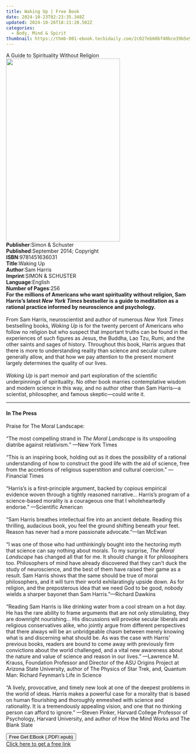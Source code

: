 ```yaml
---
title: Waking Up | Free Book
date: 2024-10-23T02:23:35.348Z
updated: 2024-10-26T18:21:20.502Z
categories:
  - Body, Mind & Spirit
thumbnail: https://thmb-001-ebook.techidaily.com/2c027eb60bf40bce39b5e92e8c7b6b142e419217ffa579809d90f36589187238.jpg
---
```

<main id="book-container">
  <div class="flex flex-col">
    <div class="book-brief flex-1 py-6 px-4 sm:p-6 md:py-10 md:px-8">
      <!-- brief-->
      <div class="book-brief-main">
        A Guide to Spirituality Without Religion
      </div>
    </div>
    <div
      class="book-meta-info flex-1 grid gap-4 col-start-1 col-end-3 row-start-1 sm:mb-6 sm:grid-cols-4 lg:gap-6 lg:col-start-2 lg:row-end-6 lg:row-span-6 lg:mb-0"
    >
      <div
        class="book-meta-info-left place-content-center mt-4 p-4 text-sm leading-6 col-start-2 col-span-2 dark:text-slate-400"
      >
        <img
          class="w-full h-500 object-cover rounded-lg sm:h-255 sm:col-span-2 lg:col-span-full"
          src="https://img-001-ebook.techidaily.com/fa1b2c97d25367f0dc9eb800a4aa7311cc3cba2ca9a6406a88d41f088985d1aa.jpg"
          alt=""
          width="312"
          height="500"
        />
      </div>
      <div
        class="book-meta-info-right mt-2 col-start-1 row-start-2 col-span-3 self-center"
      >
        <!-- meta data  -->
        <div class="flex flex-col px-4 md:px-8">
          <div class="flex-1">
            <strong>Publisher</strong>:<span class="px-2"
              >Simon &amp; Schuster</span
            >
          </div>
          <div class="flex-1">
            <strong>Published</strong>:<span class="px-2"
              >September 2014; Copyright</span
            >
          </div>
          <div class="flex-1">
            <strong>ISBN</strong>:<span class="px-2">9781451636031</span>
          </div>
          <div class="flex-1">
            <strong>Title</strong>:<span class="px-2">Waking Up</span>
          </div>
          <div class="flex-1">
            <strong>Author</strong>:<span class="px-2">Sam Harris</span>
          </div>
          <div class="flex-1">
            <strong>Imprint</strong>:<span class="px-2"
              >SIMON &amp; SCHUSTER</span
            >
          </div>
          <div class="flex-1">
            <strong>Language</strong>:<span class="px-2">English</span>
          </div>
          <div class="flex-1">
            <strong>Number of Pages</strong>:<span class="px-2">256</span>
          </div>
        </div>
      </div>
    </div>
    <div class="book-description flex-1 py-6 px-4 sm:p-6 md:py-10 md:px-8">
      <div class="book-description-main">
        <div accordion-content="" id="description">
          <b
            >For the millions of Americans who want spirituality without
            religion, Sam Harris’s latest <i>New York Times </i>bestseller is a
            guide to meditation as a rational practice informed by neuroscience
            and psychology.</b
          ><br /><br />From Sam Harris, neuroscientist and author of numerous
          <i>New York Times</i> bestselling books, <i>Waking Up</i> is for the
          twenty percent of Americans who follow no religion but who suspect
          that important truths can be found in the experiences of such figures
          as Jesus, the Buddha, Lao Tzu, Rumi, and the other saints and sages of
          history. Throughout this book, Harris argues that there is more to
          understanding reality than science and secular culture generally
          allow, and that how we pay attention to the present moment largely
          determines the quality of our lives.<br />
          <br /><i>Waking Up</i> is part memoir and part exploration of the
          scientific underpinnings of spirituality. No other book marries
          contemplative wisdom and modern science in this way, and no author
          other than Sam Harris—a scientist, philosopher, and famous
          skeptic—could write it.
        </div>
        <div class="accordion-fader"></div>
      </div>
    </div>
    <div class="book-excerpts flex-1 py-6 px-4 sm:p-6 md:py-10 md:px-8">
      <!-- excerpts-->
      <div class="book-excerpts-main">
        <hr />
        <h4 class="placeholder placeholder-heading">
          <span>In The Press</span>
        </h4>
        <p>
          Praise for The Moral Landscape: <br />
          <br />
          “The most compelling strand in <i>The Moral Landscape</i> is its
          unspooling diatribe against relativism.” —New York Times <br />
          <br />
          “This is an inspiring book, holding out as it does the possibility of
          a rational understanding of how to construct the good life with the
          aid of science, free from the accretions of religious superstition and
          cultural coercion.” —Financial Times <br />
          <br />
          “Harris’s is a first-principle argument, backed by copious empirical
          evidence woven through a tightly reasoned narrative… Harris’s program
          of a science-based morality is a courageous one that I wholeheartedly
          endorse.” —Scientific American <br />
          <br />
          “Sam Harris breathes intellectual fire into an ancient debate. Reading
          this thrilling, audacious book, you feel the ground shifting beneath
          your feet. Reason has never had a more passionate advocate.”—Ian
          McEwan <br />
          <br />
          “I was one of those who had unthinkingly bought into the hectoring
          myth that science can say nothing about morals. To my surprise,
          <i>The Moral Landscape</i> has changed all that for me. It should
          change it for philosophers too. Philosophers of mind have already
          discovered that they can't duck the study of neuroscience, and the
          best of them have raised their game as a result. Sam Harris shows that
          the same should be true of moral philosophers, and it will turn their
          world exhilaratingly upside down. As for religion, and the
          preposterous idea that we need God to be good, nobody wields a sharper
          bayonet than Sam Harris.”—Richard Dawkins <br />
          <br />
          “Reading Sam Harris is like drinking water from a cool stream on a hot
          day. He has the rare ability to frame arguments that are not only
          stimulating, they are downright nourishing… His discussions will
          provoke secular liberals and religious conservatives alike, who
          jointly argue from different perspectives that there always will be an
          unbridgeable chasm between merely knowing what is and discerning what
          should be. As was the case with Harris’ previous books, readers are
          bound to come away with previously firm convictions about the world
          challenged, and a vital new awareness about the nature and value of
          science and reason in our lives.” —Lawrence M. Krauss, Foundation
          Professor and Director of the ASU Origins Project at Arizona State
          University, author of The Physics of Star Trek, and, Quantum Man:
          Richard Feynman’s Life in Science <br />
          <br />
          “A lively, provocative, and timely new look at one of the deepest
          problems in the world of ideas. Harris makes a powerful case for a
          morality that is based on human flourishing and thoroughly enmeshed
          with science and rationality. It is a tremendously appealing vision,
          and one that no thinking person can afford to ignore.” —Steven Pinker,
          Harvard College Professor of Psychology, Harvard University, and
          author of How the Mind Works and The Blank Slate
        </p>
      </div>
    </div>
    <div
      class="book-about-author flex-1 py-6 px-4 sm:p-6 md:py-10 md:px-8"
    ></div>
    <div class="book-free-get flex-1 py-6 px-4 sm:p-6 md:py-10 md:px-8">
      <button
        id="btn-free-get"
        class="bg-blue-500 hover:bg-blue-700 text-white font-bold py-2 px-4 rounded"
      >
        Free Get EBook (.PDF/.epub)
      </button>
      <div id="countdown-display" class="px-2 text-lg mt-2"></div>
      <a
        id="free-link"
        class="hidden bg-blue-500 hover:bg-blue-700 text-white font-bold py-2 px-4 rounded"
        href="https://www.ebooks.com/en-us/book/1528029/waking-up/sam-harris/"
        target="_blank"
        >Click here to get a free link</a
      >
    </div>
    <script>
      let countdownTime = 0;
      let countdownInterval = null;
      document
        .getElementById('btn-free-get')
        .addEventListener('click', startCountdown);
      function startCountdown() {
        countdownTime = new Date().getTime() + 60000 * 3;
        countdownInterval = setInterval(updateCountdown, 1000);
        document.getElementById('btn-free-get').disabled = true;
        document
          .getElementById('btn-free-get')
          .classList.add('bg-gray-500', 'cursor-not-allowed');
      }
      function updateCountdown() {
        let currentTime = new Date().getTime();
        let timeLeft = countdownTime - currentTime;
        let secondsLeft = Math.floor(timeLeft / 1000);
        document.getElementById('countdown-display').innerHTML =
          `Remaining time: ${secondsLeft} seconds.`;
        if (secondsLeft <= 0) {
          clearInterval(countdownInterval);
          document.getElementById('btn-free-get').classList.add('hidden');
          document.getElementById('free-link').classList.remove('hidden');
          document.getElementById('countdown-display').innerHTML = '';
        }
      }
    </script>
  </div>
</main>

<ins class="adsbygoogle"
      style="display:block"
      data-ad-client="ca-pub-7571918770474297"
      data-ad-slot="8358498916"
      data-ad-format="auto"
      data-full-width-responsive="true"></ins>
    